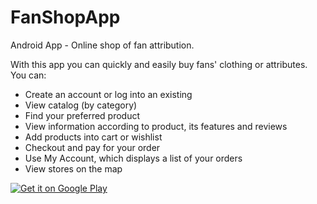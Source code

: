 # FanShopApp
Android App - Online shop of fan attribution.

With this app you can quickly and easily buy fans' clothing or attributes.
You can:

* Create an account or log into an existing
* View catalog (by category)
* Find your preferred product
* View information according to product, its features and reviews
* Add products into cart or wishlist
* Checkout and pay for your order
* Use My Account, which displays a list of your orders
* View stores on the map

<a href="https://play.google.com/store/apps/details?id=com.github.handioq">
<img alt="Get it on Google Play" src="http://steverichey.github.io/google-play-badge-svg/img/en_get.svg" />
</a>
